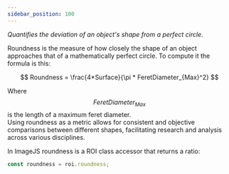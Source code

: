 ```yaml
---
sidebar_position: 100
---
```


_Quantifies the deviation of an object's shape from a perfect circle._

Roundness is the measure of how closely the shape of an object approaches that of a mathematically perfect circle.
To compute it the formula is this:

$$
Roundness = \frac{4*Surface}{\pi * FeretDiameter_{Max}^2}
$$

Where $$FeretDiameter_{Max}$$ is the length of a maximum feret diameter.  
Using roundness as a metric allows for consistent and objective comparisons between different shapes, facilitating research and analysis across various disciplines.

In ImageJS roundness is a ROI class accessor that returns a ratio:

```ts
const roundness = roi.roundness;
```
